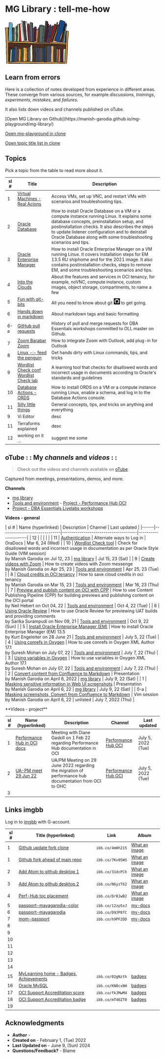 # MG Library : tell-me-how

![mg library](./../images/mg-library.png " ")

## Learn from errors

Here is a collection of notes developed from experience in different areas. These converge from various sources, for example *discussions*, *trainings*, *experiments*, *mistakes*, and *failures*.

It also lists down videos and channels published on oTube.

<if type="hidden">
[Open MG Library on Github](https://manish-garodia.github.io/mg-playground/mg-library/)

[Open mg-playground in clone](http://127.0.0.1:5500/mg-playground/z-sandbox/)

[Open topic title list in clone](http://127.0.0.1:5500/mg-playground/topic-title/)
</if>

## Topics

Pick a topic from the table to read more about it.

| sl # | Title                         | Description                |
|------|-------------------------------|----------------------------|
| 1    | [Virtual Machines - Real Acions](https://manish-garodia.github.io/mg-playground/topic-title/vm-real-axons/) | Access VMs, set up VNC, and restart VMs with scenarios and troubleshooting tips. |
| 2    | [Oracle Database](https://manish-garodia.github.io/mg-playground/topic-title/oracle-db/) | How to install Oracle Database on a VM or a compute instance running Linux. It explains some database concepts, preinstallation setup, and postinstallation checks. It also describes the steps to update listener configuration and to deinstall Oracle Database along with some troubleshooting scenarios and tips. |
| 3    | [Oracle Enterprise Manager](https://manish-garodia.github.io/mg-playground/topic-title/oracle-em/) | How to install Oracle Enterprise Manager on a VM running Linux. It covers installation steps for EM 13.5 RU shiphome and for the 2021 image. It also contains postinstallation checks, steps to remove EM, and some troubleshooting scenarios and tips. |
| 4    | [Into the Clouds](https://manish-garodia.github.io/mg-playground/topic-title/into-the-clouds/) | About the features and services in OCI tenancy, for example, noVNC, compute instance, custom images, object storage, compartments, to name a few |
| 5    | [Fun with git-bits](https://manish-garodia.github.io/mg-playground/topic-title/fun-with-git-bits/) | All you need to know about git ![git](./procedures/fun-with-git-bits/images/git-black-small.png) to get going. |
| 6    | [Hands down in markdown](https://manish-garodia.github.io/mg-playground/topic-title/hands-down-in-md/) | About markdown tags and basic formatting |
| <if type="hidden">6-a    | [GitHub pull requests](https://manish-garodia.github.io/mg-playground/topic-title/github-pr/) | History of pull and merge requests for DBA Essentials workshops committed to OLL master on Github. </if> |
| 7    | [Zoom Barabar Zoom](https://manish-garodia.github.io/mg-playground/topic-title/zoom-barabar-zoom/) | How to integrate Zoom with Outlook, add plug-in for Outlook |
| 8    | [Linux -:- feed the penguin](https://manish-garodia.github.io/mg-playground/topic-title/linux-feed-penguin/) | Get hands dirty with Linux commands, tips, and tricks |
| 9    | [Wordlist Check conf](https://confluence.oraclecorp.com/confluence/x/XQkasQE) [Wordlist Check lab](https://manish-garodia.github.io/mg-playground/topic-title/wordlist-check/) | A learning tool that checks for disallowed words and incorrect usage in documents according to Oracle's standards and guidelines |
| 10     | [Database Actions - ORDS](https://manish-garodia.github.io/mg-playground/topic-title/db-actions-ords/) | How to install ORDS on a VM or a compute instance running Linux, enable a schema, and log in to the Database Actions console. |
| 11     | [Silly little things](https://manish-garodia.github.io/mg-playground/topic-title/silly-little-things/) | General concepts, tips, and tricks on anything and everything |
| <if type="hidden">9    | Vi Editor | desc |
| 11    | Terraforms explained | desc </if> |
| 12    | working on it ... | suggest me some |

## oTube : : My *channels* and *videos* : :

> Check out the videos and channels available on [oTube](https://otube.oracle.com/).

Captured from meetings, presentations, demos, and more.

**Channels**

 - [mg library](https://otube.oracle.com/channel/t/257943902)
 - [Tools and environment](https://otube.oracle.com/channel/t/257957572)
<if type="hidden"> - [Project - Performance Hub OCI](https://otube.oracle.com/channel/t/261319662)
 - [Project - DBA Essentials Livelabs workshops](https://otube.oracle.com/channel/t/257943952)</if>

**Videos - general**

| sl # | Name (hyperlinked)           | Description                          | Channel             | <if type="hidden">Last updated |</if>
|------|------------------------------|--------------------------------------|---------------------|
| 12   | | | | |
| 11   | [Authentication](https://oradocs.oracle.com/documents/link/LDB837046FA907998FC0EF7F0146C8D8A5D8494E462B/fileview/DF298DEED9EF157A8CD7F47953F0C38A699F5D03CD48/_Authentication_March2024.mp4) | Alternate ways to Log in | OraDocs | Mar 6, 24 (Wed) |
| 10    | [Wordlist Check tool](https://otube.oracle.com/media/t/1_7rdf1ghg) | Check for disallowed words and incorrect usage in documentation as per Oracle Style Guide (VIM session) <br>by Manish Garodia on Jul 12, 23 | [mg library](https://otube.oracle.com/channel/t/257943902) | Jul 15, 23 (Sat) |
| 9    | [Create videos with Zoom](https://otube.oracle.com/media/t/1_ovyk0odu) | How to create videos with Zoom messenge <br>by Manish Garodia on Apr 25, 23 | [Tools and environment](https://otube.oracle.com/channel/t/257957572) | Apr 25, 23 (Tue) |
| 8    | [Cloud credits in OCI tenancy](https://otube.oracle.com/media/t/1_4w8suka2) | How to save cloud credits in oci tenancy <br>by Manish Garodia on Mar 15, 23 | [Tools and environment](https://otube.oracle.com/channel/t/257957572) | Mar 16, 23 (Thu) |
| 7    | [Preview and publish content on OCI with CPP](https://otube.oracle.com/media/t/1_dlf7sdav) | How to use Content Publishing Pipeline (CPP) for building previews and publishing content on the OCI portal <br>by Neil Hebert on Oct 04, 22 | [Tools and environment](https://otube.oracle.com/channel/t/257957572) | Oct 4, 22 (Tue) |
| 6    | [Using Oracle Review](https://otube.oracle.com/media/t/1_zqfln2bg) | How to use Oracle Review for previewing UAT builds and providing comments <br>by Sarika Surampudi on Nov 09, 21 | [Tools and environment](https://otube.oracle.com/channel/t/257957572) | Oct 9, 22 (Sun) |
| 5    | [Install Oracle Enterprise Manager (EM)](https://otube.oracle.com/media/t/1_rfywyxmo)  | How to install Oracle Enterprise Manager (EM) 13.5 <br>by Kurt Engeleiter on 28 June 21 | [Tools and environment](https://otube.oracle.com/channel/t/257957572) | July 5, 22 (Tue) |
| 4    | [Using conrefs in Oxygen](https://otube.oracle.com/media/t/1_5dplbjir)  | How to use conrefs in Oxygen XML Author 17.1 <br>by Suresh Mohan on July 07, 22 | [Tools and environment](https://otube.oracle.com/channel/t/257957572) | July 7, 22 (Thu) |
| 3    | [Using variables in Oxygen](https://otube.oracle.com/media/t/1_41cw944f)  | How to use variables in Oxygen XML Author 17.1 <br>by Suresh Mohan on July 07, 22 | [Tools and environment](https://otube.oracle.com/channel/t/257957572) | July 7, 22 (Thu) |
| 2    | [Convert content from Confluence to Markdown](https://otube.oracle.com/media/t/1_q1wt1tmj) | Presentation <br>by Manish Garodia on April 6, 2022  | [mg library](https://otube.oracle.com/channel/t/257943902) | July 9, 22 (Sat) |
| 1    | [Masking sensitive information in Web UI screenshots](https://otube.oracle.com/media/t/1_0d43dk99) | Presentation <br>by Manish Garodia on April 6, 22  | [mg library](https://otube.oracle.com/channel/t/257943902) | July 9, 22 (Sat) |
| <if type="hidden">0-a | [Masking screenshots, Convert from Confluence to Markdown](https://otube.oracle.com/media/t/1_c9khlspm) | Vim session <br>by Manish Garodia on April 6, 22 | unlisted | July 7, 2022 (Thu)</if> |



<if type="hidden">
**Videos - project**

| sl # | Name (hyperlinked)           | Description                          | Channel             | Last updated |
|------|------------------------------|--------------------------------------|---------------------|--------------|
| 1    | [Performance Hub in OCI docs](https://otube.oracle.com/media/t/1_h0l5pyuf) | Meeting with Diane Gaskill on 1 Feb 22 regarding Performance Hub documentation in OCI | [Performance Hub OCI](https://otube.oracle.com/channel/t/261319662) | July 5, 2022 (Tue) |
| 2    | [UA-PM meet 29 Jun 22](https://otube.oracle.com/media/t/1_495mt4py) | UA/PM Meeting on 29 June 2022 regarding the migration of performance hub documentation from OCI to OHC | [Performance Hub OCI](https://otube.oracle.com/channel/t/261319662) | July 5, 2022 (Tue) |
| 3 | | | | |

## Links imgbb

Log in to [imgbb](https://manish-garodia.imgbb.com/) with G-account.

| sl # | Title (hyperlinked)                      | Link                  | Album                      |
|------|------------------------------------------|-----------------------|----------------------------|
| 1    | [Github update fork clone](https://ibb.co/4mHh215) 	          | `ibb.co/4mHh215`      	   | [What an image](https://ibb.co/album/LvW0JB)      |
| 1    | [Github fork ahead of main repo](https://ibb.co/7Kv05WS) 	      | `ibb.co/7Kv05WS`      	   | [What an image](https://ibb.co/album/LvW0JB)      |
| 2    | [Add Atom to github desktop 1](https://ibb.co/31dcPCh)           | `ibb.co/31dcPCh`           | [What an image](https://ibb.co/album/LvW0JB)      |
| 3    | [Add Atom to github desktop 2](https://ibb.co/N6yzT62)  	      | `ibb.co/N6yzT62`	       | [What an image](https://ibb.co/album/LvW0JB)      |
| 4    | [Perf-Hub toc placement](https://ibb.co/Dr8JwB2) 			      | `ibb.co/Dr8JwB2`		   | [What an image](https://ibb.co/album/LvW0JB)      |
| 5    | [passport-mayagarodia-color](https://ibb.co/12zp5xJ) 			  | `ibb.co/12zp5xJ`		   | [my-docs](https://ibb.co/album/CbDrM3)            |
| 6    | [passport-mayagarodia](https://ibb.co/D9JP8fC) 			      | `ibb.co/D9JP8fC`		   | [my-docs](https://ibb.co/album/CbDrM3)            |
| 7    | [mom-passport](https://ibb.co/h9PF2DD) 			              | `ibb.co/h9PF2DD`		   | [my-docs](https://ibb.co/album/CbDrM3)            |
| 8    |  |  |  |
| 9    |  |  |  |
| 10   |  |  |  |
| 11   |  |  |  |
| 12   |  |  |  |
| 13   |  |  |  |
| 14   |  |  |  |
| 15   | [MyLearning home - Badges, Achievements](https://ibb.co/02gNzth) | `ibb.co/02gNzth` 		   | [badges](https://ibb.co/album/tqNnc2) |
| 16   | [Oracle MySQL](https://ibb.co/KN0cxNH)   |  `ibb.co/KN0cxNH`     |  [badges](https://ibb.co/album/tqNnc2) 					   |
| 17   | [OCI Support Accreditation score](https://ibb.co/fkJMwM4)        | `ibb.co/fkJMwM4` 		   | [badges](https://ibb.co/album/tqNnc2) |
| 18   | [OCI Support Accreditation badge](https://ibb.co/mT46ZT0)        | `ibb.co/mT46ZT0` 		   | [badges](https://ibb.co/album/tqNnc2) |
| 19   |  |  |  |

</if>


## Acknowledgments

 - **Author** - [](include:author)
 - **Created on** - February 1, (Tue) 2022
 - **Last Updated on** - June 9, (Sun) 2024
 - **Questions/Feedback?** - Blame [](include:profile)
